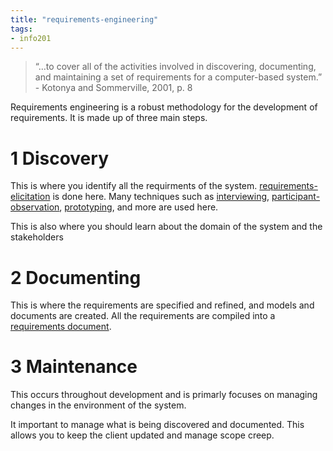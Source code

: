 ```yaml
---
title: "requirements-engineering"
tags: 
- info201
---
```


> “…to cover all of the activities involved in discovering, documenting, and maintaining a set of requirements for a computer-based system.” - Kotonya and Sommerville, 2001, p. 8

Requirements engineering is a robust methodology for the development of requirements. It is made  up of three main steps.


# 1 Discovery

This is where you identify all the requirments of the system. [requirements-elicitation](notes/requirements-elicitation.md) is done here. Many techniques such as [interviewing](notes/interviewing.md), [participant-observation](notes/participant-observation.md), [prototyping](notes/prototyping.md), and more are used here.

This is also where you should learn about the domain of the system and the stakeholders


# 2 Documenting

This is where the requirements are specified and refined, and models and documents are created. All the requirements are compiled into a [requirements document](notes/requirements-document).


# 3 Maintenance

This occurs throughout development and is primarly focuses on managing changes in the environment of the system. 

It important to manage what is being discovered and documented. This allows you to keep the client updated and manage scope creep.